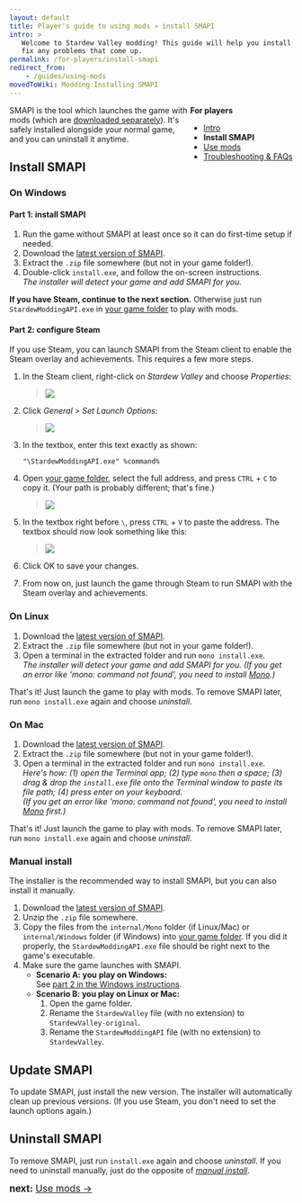 ```yaml
---
layout: default
title: Player's guide to using mods » install SMAPI
intro: >
   Welcome to Stardew Valley modding! This guide will help you install mods and
   fix any problems that come up.
permalink: /for-players/install-smapi
redirect_from:
    - /guides/using-mods
movedToWiki: Modding:Installing SMAPI
--- 
```


<div class="scroll-box" style="float: right;">
    <strong>For players</strong>
    <ul>
        <li><a href="/for-players/intro">Intro</a></li>
        <li><strong>Install SMAPI</strong></li>
        <li><a href="/for-players/use-mods">Use mods</a></li>
        <li><a href="/for-players/faqs">Troubleshooting & FAQs</a></li>
    </ul>
</div>

SMAPI is the tool which launches the game with mods (which are [downloaded separately](#using-mods)).
It's safely installed alongside your normal game, and you can uninstall it anytime.

## Install SMAPI
### On Windows
#### Part 1: install SMAPI
1. Run the game without SMAPI at least once so it can do first-time setup if needed.
2. Download the [latest version of SMAPI](https://github.com/Pathoschild/SMAPI/releases).
3. Extract the `.zip` file somewhere (but not in your game folder!).
4. Double-click `install.exe`, and follow the on-screen instructions.  
   _The installer will detect your game and add SMAPI for you._

**If you have Steam, continue to the next section.** Otherwise just run `StardewModdingAPI.exe`
in [your game folder](http://canimod.com/for-players/faqs#game-folder) to play with mods.

#### Part 2: configure Steam
If you use Steam, you can launch SMAPI from the Steam client to enable the Steam overlay and
achievements. This requires a few more steps.

1. In the Steam client, right-click on _Stardew Valley_ and choose _Properties_:

   > ![](images/install-smapi/steam-right-click.png)

2. Click _General > Set Launch Options_:

   > ![](images/install-smapi/steam-launch-options.png)

3. In the textbox, enter this text exactly as shown:

   ```"\StardewModdingAPI.exe" %command%```

4. Open [your game folder](http://canimod.com/for-players/faqs#game-folder), select the full
   address, and press `CTRL` + `C` to copy it. (Your path is probably different; that's fine.)

   > ![](images/install-smapi/steam-copy-path.png)

5. In the textbox right before `\`, press `CTRL` + `V` to paste the address. The textbox should now
   look something like this:

   > ![](images/install-smapi/steam-launch-options-filled.png)

6. Click OK to save your changes.
7. From now on, just launch the game through Steam to run SMAPI with the Steam overlay and
   achievements.

### On Linux
1. Download the [latest version of SMAPI](https://github.com/Pathoschild/SMAPI/releases).
2. Extract the `.zip` file somewhere (but not in your game folder!).
3. Open a terminal in the extracted folder and run `mono install.exe`.  
   _The installer will detect your game and add SMAPI for you. (If you get an error like
   'mono: command not found', you need to install [Mono](http://www.mono-project.com/).)_

That's it! Just launch the game to play with mods. To remove SMAPI later, run `mono install.exe`
again and choose _uninstall_.

### On Mac
1. Download the [latest version of SMAPI](https://github.com/Pathoschild/SMAPI/releases).
2. Extract the `.zip` file somewhere (but not in your game folder!).
3. Open a terminal in the extracted folder and run `mono install.exe`.  
   _Here's how: (1) open the Terminal app; (2) type `mono` then a space; (3) drag & drop the
   `install.exe` file onto the Terminal window to paste its file path; (4) press enter on your
   keyboard._  
   _(If you get an error like 'mono: command not found', you need to install
   [Mono](http://www.mono-project.com/) first.)_

That's it! Just launch the game to play with mods. To remove SMAPI later, run `mono install.exe`
again and choose _uninstall_.

### Manual install
The installer is the recommended way to install SMAPI, but you can also install it manually.

1. Download the [latest version of SMAPI](https://github.com/Pathoschild/SMAPI/releases).
2. Unzip the `.zip` file somewhere.
3. Copy the files from the `internal/Mono` folder (if Linux/Mac) or `internal/Windows` folder (if
   Windows) into [your game folder](http://canimod.com/for-players/faqs#game-folder). If you did it
   properly, the `StardewModdingAPI.exe` file should be right next to the game's executable.
4. Make sure the game launches with SMAPI.
   * **Scenario A: you play on Windows:**  
     See [part 2 in the Windows instructions](#on-windows).
   * **Scenario B: you play on Linux or Mac:**  
     1. Open the game folder.
     2. Rename the `StardewValley` file (with no extension) to `StardewValley-original`.
     3. Rename the `StardewModdingAPI` file (with no extension) to `StardewValley`.

## Update SMAPI
To update SMAPI, just install the new version. The installer will automatically clean up previous
versions. (If you use Steam, you don't need to set the launch options again.)

## Uninstall SMAPI
To remove SMAPI, just run `install.exe` again and choose _uninstall_. If you need to uninstall
manually, just do the opposite of _[manual install](#manual-install)_.

<div class="scroll-box" style="display: inline-block;">
<big><strong>next:</strong> <a href="/for-players/use-mods">Use mods →</a></big>
</div>
